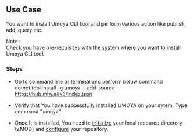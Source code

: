 ## Use Case
You want to install Umoya CLI Tool and perform various action like publish, add, query etc.<br/>

Note :<br/>
Check you have pre-requisites with the system where you want to install Umoya CLI tool.

### Steps
* Go to command line or terminal and perform below command<br/>
  dotnet tool install -g umoya --add-source https://hub.mlw.ai/v3/index.json

* Verify that You have successfully installed UMOYA on your sytem. Type command "umoya"   
* Once It is installed, You need to [initialize](https://github.com/Umoya-ai/UMOYA/blob/master/docs/sample%20and%20training%20-%20usecases/init%20or%20configure%20umoya%20cli%20tool.md) your local resource directory (ZMOD) and [configure](https://github.com/Umoya-ai/UMOYA/blob/master/docs/sample%20and%20training%20-%20usecases/init%20or%20configure%20umoya%20cli%20tool.md) your repository.
